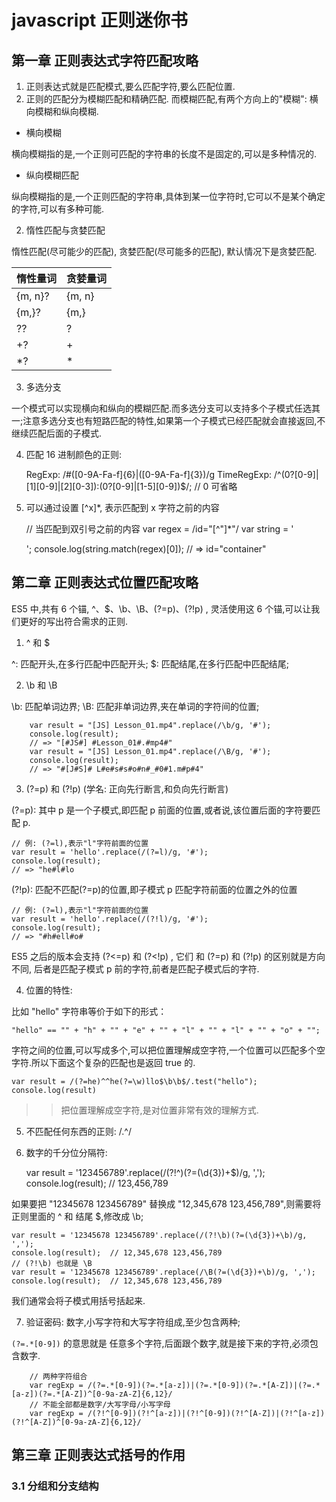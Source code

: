 # javascript 正则迷你书

## 第一章 正则表达式字符匹配攻略

1. 正则表达式就是匹配模式,要么匹配字符,要么匹配位置.
2. 正则的匹配分为模糊匹配和精确匹配. 而模糊匹配,有两个方向上的"模糊": 横向模糊和纵向模糊.

- 横向模糊

横向模糊指的是,一个正则可匹配的字符串的长度不是固定的,可以是多种情况的.

- 纵向模糊匹配

纵向模糊指的是,一个正则匹配的字符串,具体到某一位字符时,它可以不是某个确定的字符,可以有多种可能.

2. 惰性匹配与贪婪匹配

惰性匹配(尽可能少的匹配), 贪婪匹配(尽可能多的匹配), 默认情况下是贪婪匹配.

| 惰性量词 | 贪婪量词 |
| -------- | -------- |
| {m, n}?  | {m, n}   |
| {m,}?    | {m,}     |
| ??       | ?        |
| +?       | +        |
| \*?      | \*       |

3. 多选分支

一个模式可以实现横向和纵向的模糊匹配.而多选分支可以支持多个子模式任选其一;注意多选分支也有短路匹配的特性,如果第一个子模式已经匹配就会直接返回,不继续匹配后面的子模式.

4. 匹配 16 进制颜色的正则:

   RegExp: /#([0-9A-Fa-f]{6}|([0-9A-Fa-f]{3})/g
   TimeRegExp: /^(0?[0-9]|[1][0-9]|[2][0-3]):(0?[0-9]|[1-5][0-9])\$/; // 0 可省略

5. 可以通过设置 [^x]\*, 表示匹配到 x 字符之前的内容


    // 当匹配到双引号之前的内容
    var regex = /id="[^"]*"/
    var string = '<div id="container" class="main"></div>';
    console.log(string.match(regex)[0]);
    // => id="container"

## 第二章 正则表达式位置匹配攻略

ES5 中,共有 6 个锚, ^、\$、\b、\B、(?=p)、(?!p) , 灵活使用这 6 个锚,可以让我们更好的写出符合需求的正则.

1. ^ 和 \$

^: 匹配开头,在多行匹配中匹配开头;
\$: 匹配结尾,在多行匹配中匹配结尾;

2. \b 和 \B

\b: 匹配单词边界;
\B: 匹配非单词边界,夹在单词的字符间的位置;

        var result = "[JS] Lesson_01.mp4".replace(/\b/g, '#');
        console.log(result);
        // => "[#JS#] #Lesson_01#.#mp4#"
        var result = "[JS] Lesson_01.mp4".replace(/\B/g, '#');
        console.log(result);
        // => "#[J#S]# L#e#s#s#o#n#_#0#1.m#p#4"

3. (?=p) 和 (?!p) (学名: 正向先行断言,和负向先行断言)

(?=p): 其中 p 是一个子模式,即匹配 p 前面的位置,或者说,该位置后面的字符要匹配 p.

    // 例: (?=l),表示"l"字符前面的位置
    var result = 'hello'.replace(/(?=l)/g, '#');
    console.log(result);
    // => "he#l#lo

(?!p): 匹配不匹配(?=p)的位置,即子模式 p 匹配字符前面的位置之外的位置

    // 例: (?=l),表示"l"字符前面的位置
    var result = 'hello'.replace(/(?!l)/g, '#');
    console.log(result);
    // => "#h#ell#o#

ES5 之后的版本会支持 (?<=p) 和 (?<!p) , 它们 和 (?=p) 和 (?!p) 的区别就是方向不同, 后者是匹配子模式 p 前的字符,前者是匹配子模式后的字符.

4. 位置的特性:

比如 "hello" 字符串等价于如下的形式：

`"hello" == "" + "h" + "" + "e" + "" + "l" + "" + "l" + "" + "o" + "";`

字符之间的位置,可以写成多个,可以把位置理解成空字符,一个位置可以匹配多个空字符.所以下面这个复杂的匹配也是返回 true 的.

    var result = /(?=he)^^he(?=\w)llo$\b\b$/.test("hello");
    console.log(result)

> > 把位置理解成空字符,是对位置非常有效的理解方式.

5. 不匹配任何东西的正则: /.^/
6. 数字的千分位分隔符:


    var result = '123456789'.replace(/(?!^)(?=(\d{3})+$)/g, ',');
    console.log(result);  // 123,456,789

如果要把 "12345678 123456789" 替换成 "12,345,678 123,456,789",则需要将正则里面的 ^ 和 结尾 \$,修改成 \b;

    var result = '12345678 123456789'.replace(/(?!\b)(?=(\d{3})+\b)/g, ',');
    console.log(result);  // 12,345,678 123,456,789
    // (?!\b) 也就是 \B
    var result = '12345678 123456789'.replace(/\B(?=(\d{3})+\b)/g, ',');
    console.log(result);  // 12,345,678 123,456,789

我们通常会将子模式用括号括起来.

7.  验证密码: 数字,小写字符和大写字符组成,至少包含两种;

`(?=.*[0-9])` 的意思就是 任意多个字符,后面跟个数字,就是接下来的字符,必须包含数字.

        // 两种字符组合
        var regExp = /(?=.*[0-9])(?=.*[a-z])|(?=.*[0-9])(?=.*[A-Z])|(?=.*[a-z])(?=.*[A-Z])^[0-9a-zA-Z]{6,12}/
        // 不能全部都是数字/大写字母/小写字母
        var regExp = /(?!^[0-9])(?!^[a-z])|(?!^[0-9])(?!^[A-Z])|(?!^[a-z])(?!^[A-Z])^[0-9a-zA-Z]{6,12}/

## 第三章 正则表达式括号的作用

### 3.1 分组和分支结构
